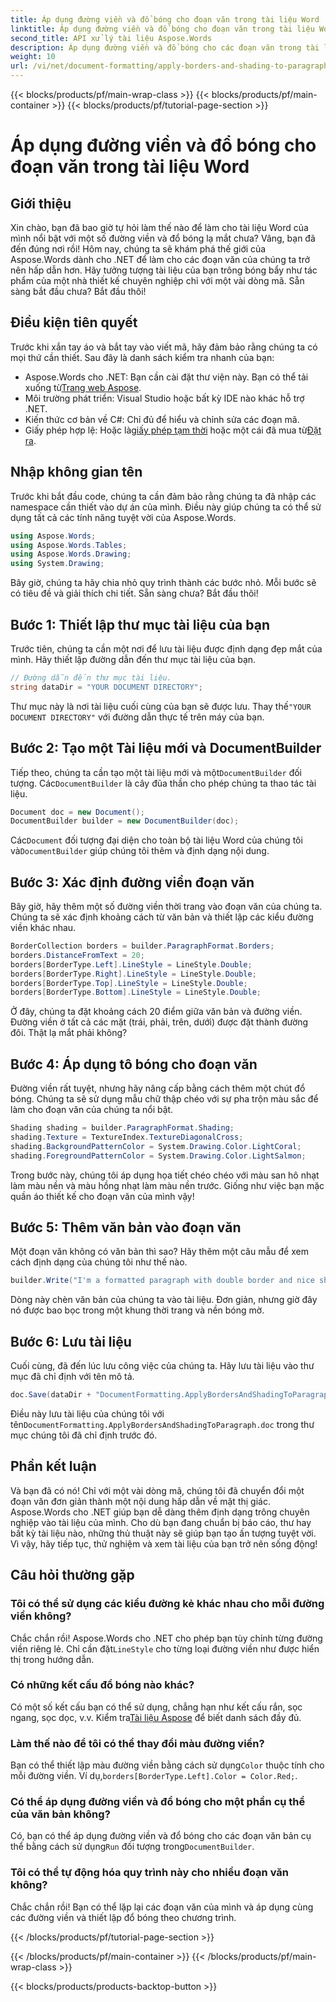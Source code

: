 ```yaml
---
title: Áp dụng đường viền và đổ bóng cho đoạn văn trong tài liệu Word
linktitle: Áp dụng đường viền và đổ bóng cho đoạn văn trong tài liệu Word
second_title: API xử lý tài liệu Aspose.Words
description: Áp dụng đường viền và đổ bóng cho các đoạn văn trong tài liệu Word bằng Aspose.Words cho .NET. Làm theo hướng dẫn từng bước của chúng tôi để cải thiện định dạng tài liệu của bạn.
weight: 10
url: /vi/net/document-formatting/apply-borders-and-shading-to-paragraph/
---
```


{{< blocks/products/pf/main-wrap-class >}}
{{< blocks/products/pf/main-container >}}
{{< blocks/products/pf/tutorial-page-section >}}

# Áp dụng đường viền và đổ bóng cho đoạn văn trong tài liệu Word

## Giới thiệu

Xin chào, bạn đã bao giờ tự hỏi làm thế nào để làm cho tài liệu Word của mình nổi bật với một số đường viền và đổ bóng lạ mắt chưa? Vâng, bạn đã đến đúng nơi rồi! Hôm nay, chúng ta sẽ khám phá thế giới của Aspose.Words dành cho .NET để làm cho các đoạn văn của chúng ta trở nên hấp dẫn hơn. Hãy tưởng tượng tài liệu của bạn trông bóng bẩy như tác phẩm của một nhà thiết kế chuyên nghiệp chỉ với một vài dòng mã. Sẵn sàng bắt đầu chưa? Bắt đầu thôi!

## Điều kiện tiên quyết

Trước khi xắn tay áo và bắt tay vào viết mã, hãy đảm bảo rằng chúng ta có mọi thứ cần thiết. Sau đây là danh sách kiểm tra nhanh của bạn:

-  Aspose.Words cho .NET: Bạn cần cài đặt thư viện này. Bạn có thể tải xuống từ[Trang web Aspose](https://releases.aspose.com/words/net/).
- Môi trường phát triển: Visual Studio hoặc bất kỳ IDE nào khác hỗ trợ .NET.
- Kiến thức cơ bản về C#: Chỉ đủ để hiểu và chỉnh sửa các đoạn mã.
- Giấy phép hợp lệ: Hoặc là[giấy phép tạm thời](https://purchase.aspose.com/temporary-license/) hoặc một cái đã mua từ[Đặt ra](https://purchase.aspose.com/buy).

## Nhập không gian tên

Trước khi bắt đầu code, chúng ta cần đảm bảo rằng chúng ta đã nhập các namespace cần thiết vào dự án của mình. Điều này giúp chúng ta có thể sử dụng tất cả các tính năng tuyệt vời của Aspose.Words.

```csharp
using Aspose.Words;
using Aspose.Words.Tables;
using Aspose.Words.Drawing;
using System.Drawing;
```

Bây giờ, chúng ta hãy chia nhỏ quy trình thành các bước nhỏ. Mỗi bước sẽ có tiêu đề và giải thích chi tiết. Sẵn sàng chưa? Bắt đầu thôi!

## Bước 1: Thiết lập thư mục tài liệu của bạn

Trước tiên, chúng ta cần một nơi để lưu tài liệu được định dạng đẹp mắt của mình. Hãy thiết lập đường dẫn đến thư mục tài liệu của bạn.

```csharp
// Đường dẫn đến thư mục tài liệu.
string dataDir = "YOUR DOCUMENT DIRECTORY";
```

 Thư mục này là nơi tài liệu cuối cùng của bạn sẽ được lưu. Thay thế`"YOUR DOCUMENT DIRECTORY"` với đường dẫn thực tế trên máy của bạn.

## Bước 2: Tạo một Tài liệu mới và DocumentBuilder

 Tiếp theo, chúng ta cần tạo một tài liệu mới và một`DocumentBuilder` đối tượng. Các`DocumentBuilder` là cây đũa thần cho phép chúng ta thao tác tài liệu.

```csharp
Document doc = new Document();
DocumentBuilder builder = new DocumentBuilder(doc);
```

 Các`Document` đối tượng đại diện cho toàn bộ tài liệu Word của chúng tôi và`DocumentBuilder` giúp chúng tôi thêm và định dạng nội dung.

## Bước 3: Xác định đường viền đoạn văn

Bây giờ, hãy thêm một số đường viền thời trang vào đoạn văn của chúng ta. Chúng ta sẽ xác định khoảng cách từ văn bản và thiết lập các kiểu đường viền khác nhau.

```csharp
BorderCollection borders = builder.ParagraphFormat.Borders;
borders.DistanceFromText = 20;
borders[BorderType.Left].LineStyle = LineStyle.Double;
borders[BorderType.Right].LineStyle = LineStyle.Double;
borders[BorderType.Top].LineStyle = LineStyle.Double;
borders[BorderType.Bottom].LineStyle = LineStyle.Double;
```

Ở đây, chúng ta đặt khoảng cách 20 điểm giữa văn bản và đường viền. Đường viền ở tất cả các mặt (trái, phải, trên, dưới) được đặt thành đường đôi. Thật lạ mắt phải không?

## Bước 4: Áp dụng tô bóng cho đoạn văn

Đường viền rất tuyệt, nhưng hãy nâng cấp bằng cách thêm một chút đổ bóng. Chúng ta sẽ sử dụng mẫu chữ thập chéo với sự pha trộn màu sắc để làm cho đoạn văn của chúng ta nổi bật.

```csharp
Shading shading = builder.ParagraphFormat.Shading;
shading.Texture = TextureIndex.TextureDiagonalCross;
shading.BackgroundPatternColor = System.Drawing.Color.LightCoral;
shading.ForegroundPatternColor = System.Drawing.Color.LightSalmon;
```

Trong bước này, chúng tôi áp dụng họa tiết chéo chéo với màu san hô nhạt làm màu nền và màu hồng nhạt làm màu nền trước. Giống như việc bạn mặc quần áo thiết kế cho đoạn văn của mình vậy!

## Bước 5: Thêm văn bản vào đoạn văn

Một đoạn văn không có văn bản thì sao? Hãy thêm một câu mẫu để xem cách định dạng của chúng tôi như thế nào.

```csharp
builder.Write("I'm a formatted paragraph with double border and nice shading.");
```

Dòng này chèn văn bản của chúng ta vào tài liệu. Đơn giản, nhưng giờ đây nó được bao bọc trong một khung thời trang và nền bóng mờ.

## Bước 6: Lưu tài liệu

Cuối cùng, đã đến lúc lưu công việc của chúng ta. Hãy lưu tài liệu vào thư mục đã chỉ định với tên mô tả.

```csharp
doc.Save(dataDir + "DocumentFormatting.ApplyBordersAndShadingToParagraph.doc");
```

 Điều này lưu tài liệu của chúng tôi với tên`DocumentFormatting.ApplyBordersAndShadingToParagraph.doc` trong thư mục chúng tôi đã chỉ định trước đó.

## Phần kết luận

Và bạn đã có nó! Chỉ với một vài dòng mã, chúng tôi đã chuyển đổi một đoạn văn đơn giản thành một nội dung hấp dẫn về mặt thị giác. Aspose.Words cho .NET giúp bạn dễ dàng thêm định dạng trông chuyên nghiệp vào tài liệu của mình. Cho dù bạn đang chuẩn bị báo cáo, thư hay bất kỳ tài liệu nào, những thủ thuật này sẽ giúp bạn tạo ấn tượng tuyệt vời. Vì vậy, hãy tiếp tục, thử nghiệm và xem tài liệu của bạn trở nên sống động!

## Câu hỏi thường gặp

### Tôi có thể sử dụng các kiểu đường kẻ khác nhau cho mỗi đường viền không?  
 Chắc chắn rồi! Aspose.Words cho .NET cho phép bạn tùy chỉnh từng đường viền riêng lẻ. Chỉ cần đặt`LineStyle` cho từng loại đường viền như được hiển thị trong hướng dẫn.

### Có những kết cấu đổ bóng nào khác?  
 Có một số kết cấu bạn có thể sử dụng, chẳng hạn như kết cấu rắn, sọc ngang, sọc dọc, v.v. Kiểm tra[Tài liệu Aspose](https://reference.aspose.com/words/net/) để biết danh sách đầy đủ.

### Làm thế nào để tôi có thể thay đổi màu đường viền?  
 Bạn có thể thiết lập màu đường viền bằng cách sử dụng`Color` thuộc tính cho mỗi đường viền. Ví dụ,`borders[BorderType.Left].Color = Color.Red;`.

### Có thể áp dụng đường viền và đổ bóng cho một phần cụ thể của văn bản không?  
 Có, bạn có thể áp dụng đường viền và đổ bóng cho các đoạn văn bản cụ thể bằng cách sử dụng`Run` đối tượng trong`DocumentBuilder`.

### Tôi có thể tự động hóa quy trình này cho nhiều đoạn văn không?  
Chắc chắn rồi! Bạn có thể lặp lại các đoạn văn của mình và áp dụng cùng các đường viền và thiết lập đổ bóng theo chương trình.

{{< /blocks/products/pf/tutorial-page-section >}}

{{< /blocks/products/pf/main-container >}}
{{< /blocks/products/pf/main-wrap-class >}}

{{< blocks/products/products-backtop-button >}}
